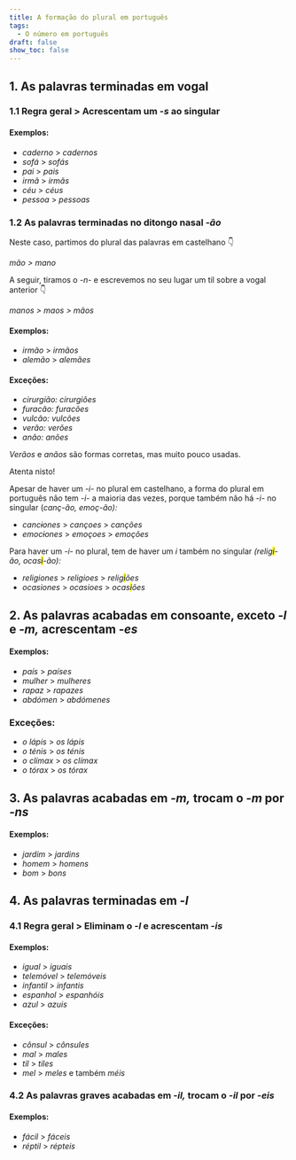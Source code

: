 ```yaml
---
title: A formação do plural em português
tags:
  - O número em português
draft: false
show_toc: false
---
```

## 1. As palavras terminadas em vogal

### 1.1 Regra geral > Acrescentam um *-s* ao singular

#### Exemplos:
- *caderno* > *cadernos*
- *sofá* > *sofás*
- *pai* > *pais*
- *irmã* > *irmãs*
- *céu* > *céus*
- *pessoa* > *pessoas*

### 1.2 As palavras terminadas no ditongo nasal *-ão*

Neste caso, partimos do plural das palavras em castelhano 👇

*mão > mano*

A seguir, tiramos o *-n-* e escrevemos no seu lugar um til sobre a vogal anterior 👇

*manos > maos > mãos*

#### Exemplos:

- *irmão* > *irmãos*
- *alemão* > *alemães*

#### Exceções:
- *cirurgião:* *cirurgiões*
- *furacão:* *furacões*
- *vulcão:* *vulcões*
- *verão:* *verões*
- *anão:* *anões*

*Verãos* e *anãos* são formas corretas, mas muito pouco usadas.

<article>
Atenta nisto!

Apesar de haver um *-i-* no plural em castelhano, a forma do plural em português não tem *-i-* a maioria das vezes, porque também não há *-i-* no singular (*canç-ão, emoç-ão):* 

- *canc~~i~~ones* > *cançoes* > *canções* 
- *emoc~~i~~ones* > *emoçoes* > *emoções*

Para haver um *-i-* no plural, tem de haver um *i* também no singular *(relig<mark>i</mark>-ão, ocas<mark>i</mark>-ão):* 

- *religiones* > *religioes* > *relig<mark>i</mark>ões*
- *ocasiones* > *ocasioes* > *ocas<mark>i</mark>ões*
  
</article>

## 2. As palavras acabadas em consoante, exceto *-l* e *-m,* acrescentam *-es*

#### Exemplos:

- *país* > *países*
- *mulher* > *mulheres*
- *rapaz* > *rapazes*
- *abdómen* > *abdómenes*
  
### Exceções: 
- *o lápis* > *os lápis*
- *o ténis* > *os ténis*
- *o clímax* > *os clímax*
- *o tórax* > *os tórax*


## 3. As palavras acabadas em *-m,* trocam o *-m* por *-ns*

#### Exemplos:

- *jardim* > *jardins*
- *homem* > *homens*
- *bom* > *bons*


## 4. As palavras terminadas em *-l*

### 4.1 Regra geral > Eliminam o *-l* e acrescentam *-is*

#### Exemplos:

- *igual* >  *iguais*
- *telemóvel* > *telemóveis*
- *infantil* > *infantis*
- *espanhol* > *espanhóis*
- *azul* > *azuis*

#### Exceções: 

- *cônsul* > *cônsules* 
- *mal* > *males*
- *til* > *tiles*
- *mel* > *meles* e também *méis*

### 4.2 As palavras graves acabadas em *-il,* trocam o *-il* por -*eis*

#### Exemplos:

- *fácil* > *fáceis*
- *réptil* > *répteis*
